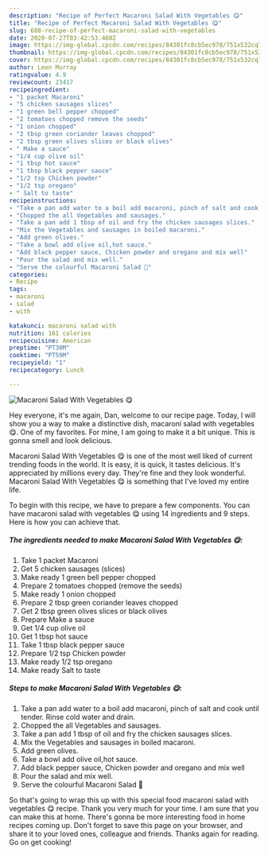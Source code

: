 ```yaml
---
description: "Recipe of Perfect Macaroni Salad With Vegetables 😋"
title: "Recipe of Perfect Macaroni Salad With Vegetables 😋"
slug: 688-recipe-of-perfect-macaroni-salad-with-vegetables
date: 2020-07-27T03:42:53.460Z
image: https://img-global.cpcdn.com/recipes/84301fc8cb5ec978/751x532cq70/macaroni-salad-with-vegetables-😋-recipe-main-photo.jpg
thumbnail: https://img-global.cpcdn.com/recipes/84301fc8cb5ec978/751x532cq70/macaroni-salad-with-vegetables-😋-recipe-main-photo.jpg
cover: https://img-global.cpcdn.com/recipes/84301fc8cb5ec978/751x532cq70/macaroni-salad-with-vegetables-😋-recipe-main-photo.jpg
author: Leon Murray
ratingvalue: 4.9
reviewcount: 23417
recipeingredient:
- "1 packet Macaroni"
- "5 chicken sausages slices"
- "1 green bell pepper chopped"
- "2 tomatoes chopped remove the seeds"
- "1 onion chopped"
- "2 tbsp green coriander leaves chopped"
- "2 tbsp green olives slices or black olives"
- " Make a sauce"
- "1/4 cup olive oil"
- "1 tbsp hot sauce"
- "1 tbsp black pepper sauce"
- "1/2 tsp Chicken powder"
- "1/2 tsp oregano"
- " Salt to taste"
recipeinstructions:
- "Take a pan add water to a boil add macaroni, pinch of salt and cook until tender. Rinse cold water and drain."
- "Chopped the all Vegetables and sausages."
- "Take a pan add 1 tbsp of oil and fry the chicken sausages slices."
- "Mix the Vegetables and sausages in boiled macaroni."
- "Add green olives."
- "Take a bowl add olive oil,hot sauce."
- "Add black pepper sauce, Chicken powder and oregano and mix well"
- "Pour the salad and mix well."
- "Serve the colourful Macaroni Salad 🥗"
categories:
- Recipe
tags:
- macaroni
- salad
- with

katakunci: macaroni salad with 
nutrition: 161 calories
recipecuisine: American
preptime: "PT30M"
cooktime: "PT59M"
recipeyield: "1"
recipecategory: Lunch

---
```



![Macaroni Salad With Vegetables 😋](https://img-global.cpcdn.com/recipes/84301fc8cb5ec978/751x532cq70/macaroni-salad-with-vegetables-😋-recipe-main-photo.jpg)

Hey everyone, it's me again, Dan, welcome to our recipe page. Today, I will show you a way to make a distinctive dish, macaroni salad with vegetables 😋. One of my favorites. For mine, I am going to make it a bit unique. This is gonna smell and look delicious.

Macaroni Salad With Vegetables 😋 is one of the most well liked of current trending foods in the world. It is easy, it is quick, it tastes delicious. It's appreciated by millions every day. They're fine and they look wonderful. Macaroni Salad With Vegetables 😋 is something that I've loved my entire life.




To begin with this recipe, we have to prepare a few components. You can have macaroni salad with vegetables 😋 using 14 ingredients and 9 steps. Here is how you can achieve that.

<!--inarticleads1-->

##### The ingredients needed to make Macaroni Salad With Vegetables 😋:

1. Take 1 packet Macaroni
1. Get 5 chicken sausages (slices)
1. Make ready 1 green bell pepper chopped
1. Prepare 2 tomatoes chopped (remove the seeds)
1. Make ready 1 onion chopped
1. Prepare 2 tbsp green coriander leaves chopped
1. Get 2 tbsp green olives slices or black olives
1. Prepare  Make a sauce
1. Get 1/4 cup olive oil
1. Get 1 tbsp hot sauce
1. Take 1 tbsp black pepper sauce
1. Prepare 1/2 tsp Chicken powder
1. Make ready 1/2 tsp oregano
1. Make ready  Salt to taste




<!--inarticleads2-->

##### Steps to make Macaroni Salad With Vegetables 😋:

1. Take a pan add water to a boil add macaroni, pinch of salt and cook until tender. Rinse cold water and drain.
1. Chopped the all Vegetables and sausages.
1. Take a pan add 1 tbsp of oil and fry the chicken sausages slices.
1. Mix the Vegetables and sausages in boiled macaroni.
1. Add green olives.
1. Take a bowl add olive oil,hot sauce.
1. Add black pepper sauce, Chicken powder and oregano and mix well
1. Pour the salad and mix well.
1. Serve the colourful Macaroni Salad 🥗




So that's going to wrap this up with this special food macaroni salad with vegetables 😋 recipe. Thank you very much for your time. I am sure that you can make this at home. There's gonna be more interesting food in home recipes coming up. Don't forget to save this page on your browser, and share it to your loved ones, colleague and friends. Thanks again for reading. Go on get cooking!
